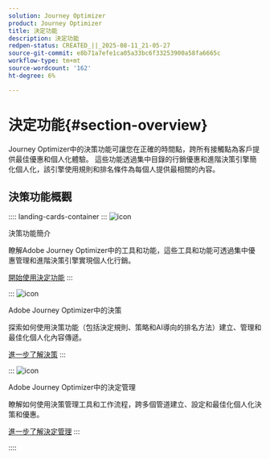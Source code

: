 ```yaml
---
solution: Journey Optimizer
product: Journey Optimizer
title: 決定功能
description: 決定功能
redpen-status: CREATED_||_2025-08-11_21-05-27
source-git-commit: e8b71a7efe1ca05a33bc6f33253900a58fa6665c
workflow-type: tm+mt
source-wordcount: '162'
ht-degree: 6%

---
```



# 決定功能{#section-overview}

Journey Optimizer中的決策功能可讓您在正確的時間點，跨所有接觸點為客戶提供最佳優惠和個人化體驗。 這些功能透過集中目錄的行銷優惠和進階決策引擎簡化個人化，該引擎使用規則和排名條件為每個人提供最相關的內容。

## 決策功能概觀

:::: landing-cards-container
:::
![icon](https://cdn.experienceleague.adobe.com/icons/book.svg)

決策功能簡介

瞭解Adobe Journey Optimizer中的工具和功能，這些工具和功能可透過集中優惠管理和進階決策引擎實現個人化行銷。

[開始使用決定功能](../using/experience-decisioning/gs-decision.md)
:::

:::
![icon](https://cdn.experienceleague.adobe.com/icons/puzzle-piece.svg)

Adobe Journey Optimizer中的決策

探索如何使用決策功能（包括決定規則、策略和AI導向的排名方法）建立、管理和最佳化個人化內容傳遞。

[進一步了解決策](experience-decisioning-landing-page.md)
:::

:::
![icon](https://cdn.experienceleague.adobe.com/icons/gear.svg)

Adobe Journey Optimizer中的決定管理

瞭解如何使用決策管理工具和工作流程，跨多個管道建立、設定和最佳化個人化決策和優惠。

[進一步了解決定管理](offer-decisioning-landing-page.md)
:::

::::
